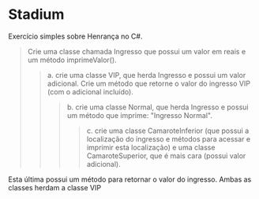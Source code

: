 # Stadium

Exercício simples sobre Henrança no C#.

> Crie uma classe chamada Ingresso que possui um valor em reais e um método imprimeValor().
>> a. crie uma classe VIP, que herda Ingresso e possui um valor adicional. Crie um método que retorne o valor do ingresso VIP (com o adicional incluído). 
>>> b. crie uma classe Normal, que herda Ingresso e possui um método que imprime: "Ingresso Normal". 
>>>> c. crie uma classe CamaroteInferior (que possui a localização do ingresso e métodos para acessar e imprimir esta localização) e uma classe CamaroteSuperior, que é mais cara (possui valor adicional). 

Esta última possui um método para retornar o valor do ingresso. Ambas as classes herdam a classe VIP 
